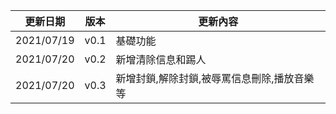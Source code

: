 | 更新日期 | 版本 | 更新內容 |
|-----|-----|-----|
| 2021/07/19| v0.1|基礎功能|
| 2021/07/20| v0.2|新增清除信息和踢人|
| 2021/07/20| v0.3|新增封鎖,解除封鎖,被辱罵信息刪除,播放音樂等|

                   
